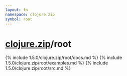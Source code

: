 ```yaml
---
layout: fn
namespace: clojure.zip
symbol: root
---
```


# [clojure.zip](../)/root

{% include 1.5.0/clojure.zip/root/docs.md %}
{% include 1.5.0/clojure.zip/root/examples.md %}
{% include 1.5.0/clojure.zip/root/src.md %}

